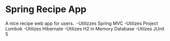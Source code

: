 # Spring Recipe App
A nice recipe web app for users.
[![<Tobi-Adegbuji>](https://circleci.com/<gh>/<Tobi-Adegbuji>/<spring-recipe-project>.svg?style=svg)](<https://app.circleci.com/pipelines/github/Tobi-Adegbuji/spring-recipe-project>)
-Utilizzes Spring MVC
-Utilizes Project Lombok
-Utilizes Hibernate
-Utilizes H2 in Memory Database
-Utilzes JUnit 5
